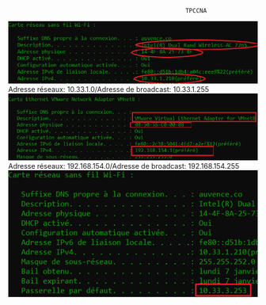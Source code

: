                                                       TPCCNA 
![Permiereimg](/TPCCNA/IMG1.PNG)  
Adresse réseaux: 10.33.1.0/Adresse de broadcast: 10.33.1.255
![Deuxiemeimg](/TPCCNA/IMG2.PNG)  
Adresse réseaux: 192.168.154.0/Adresse de broadcast: 192.168.154.255
![Troisiemeimg](/TPCCNA/IMG3.PNG)
